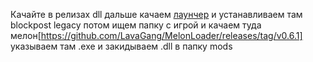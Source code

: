 Качайте в релизах dll дальше качаем [лаунчер](http://www.playblockpost.com/) и устанавливаем там blockpost legacy потом ищем папку с игрой и качаем туда мелон[https://github.com/LavaGang/MelonLoader/releases/tag/v0.6.1] указываем там .exe и закидываем .dll в папку mods
